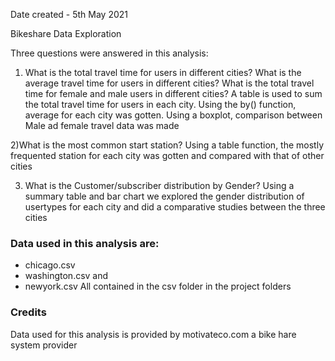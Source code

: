 Date created - 5th May 2021

Bikeshare Data Exploration 


Three questions were answered in this analysis:
1) What is the total travel time for users in different cities? What is the average travel time for users in different cities? What is the total travel time for female and male users in different cities?
A table is used to sum the total travel time for users in each city.
Using the by() function, average for each city was gotten.
Using a boxplot, comparison between Male ad female travel data was made

2)What is the most common start station?
Using a table function, the mostly frequented station for each city was gotten and compared with that of other cities

3) What is the Customer/subscriber distribution by Gender?
Using a summary table and bar chart we explored the gender distribution of usertypes for each city and did a comparative studies between the three cities

### Data used in this analysis are:
 - chicago.csv
 - washington.csv and
 - newyork.csv 
All contained in the csv folder in the project folders

### Credits
Data used for this analysis is provided by motivateco.com a bike hare system provider 

